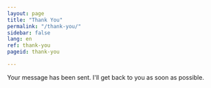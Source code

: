 ```yaml
---
layout: page
title: "Thank You"
permalink: "/thank-you/"
sidebar: false
lang: en
ref: thank-you
pageid: thank-you

---
```


Your message has been sent. I'll get back to you as soon as possible.

